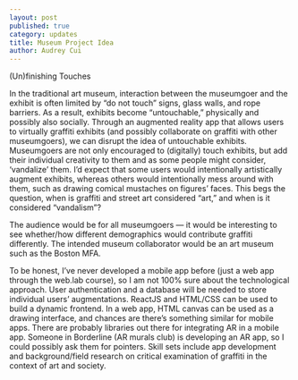 ```yaml
---
layout: post
published: true
category: updates
title: Museum Project Idea
author: Audrey Cui
---
```

(Un)finishing Touches

In the traditional art museum, interaction between the museumgoer and the exhibit is often limited by “do not touch” signs, glass walls, and rope barriers. As a result, exhibits become “untouchable,” physically and possibly also socially. Through an augmented reality app that allows users to virtually graffiti exhibits (and possibly collaborate on graffiti with other museumgoers), we can disrupt the idea of untouchable exhibits. Museumgoers are not only encouraged to (digitally) touch exhibits, but add their individual creativity to them and as some people might consider, ‘vandalize’ them. I’d expect that some users would intentionally artistically augment exhibits, whereas others would intentionally mess around with them, such as drawing comical mustaches on figures’ faces. This begs the question, when is graffiti and street art considered “art,” and when is it considered “vandalism”? 

The audience would be for all museumgoers — it would be interesting to see whether/how different demographics would contribute graffiti differently. The intended museum collaborator would be an art museum such as the Boston MFA. 

To be honest, I’ve never developed a mobile app before (just a web app through the web.lab course), so I am not 100% sure about the technological approach. User authentication and a database will be needed to store individual users’ augmentations. ReactJS and HTML/CSS can be used to build a dynamic frontend. In a web app, HTML canvas can be used as a drawing interface, and chances are there’s something similar for mobile apps. There are probably libraries out there for integrating AR in a mobile app. Someone in Borderline (AR murals club) is developing an AR app, so I could possibly ask them for pointers. Skill sets include app development and background/field research on critical examination of graffiti in the context of art and society.   
